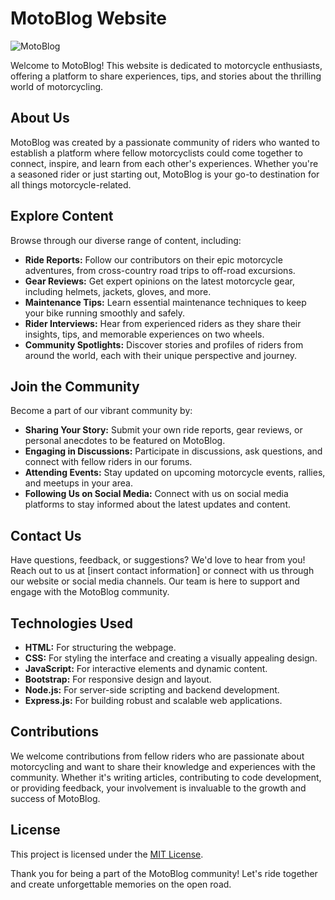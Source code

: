# MotoBlog Website

![MotoBlog](motoblog.jpg)

Welcome to MotoBlog! This website is dedicated to motorcycle enthusiasts, offering a platform to share experiences, tips, and stories about the thrilling world of motorcycling.

## About Us

MotoBlog was created by a passionate community of riders who wanted to establish a platform where fellow motorcyclists could come together to connect, inspire, and learn from each other's experiences. Whether you're a seasoned rider or just starting out, MotoBlog is your go-to destination for all things motorcycle-related.

## Explore Content

Browse through our diverse range of content, including:

- **Ride Reports:** Follow our contributors on their epic motorcycle adventures, from cross-country road trips to off-road excursions.
- **Gear Reviews:** Get expert opinions on the latest motorcycle gear, including helmets, jackets, gloves, and more.
- **Maintenance Tips:** Learn essential maintenance techniques to keep your bike running smoothly and safely.
- **Rider Interviews:** Hear from experienced riders as they share their insights, tips, and memorable experiences on two wheels.
- **Community Spotlights:** Discover stories and profiles of riders from around the world, each with their unique perspective and journey.

## Join the Community

Become a part of our vibrant community by:

- **Sharing Your Story:** Submit your own ride reports, gear reviews, or personal anecdotes to be featured on MotoBlog.
- **Engaging in Discussions:** Participate in discussions, ask questions, and connect with fellow riders in our forums.
- **Attending Events:** Stay updated on upcoming motorcycle events, rallies, and meetups in your area.
- **Following Us on Social Media:** Connect with us on social media platforms to stay informed about the latest updates and content.

## Contact Us

Have questions, feedback, or suggestions? We'd love to hear from you! Reach out to us at [insert contact information] or connect with us through our website or social media channels. Our team is here to support and engage with the MotoBlog community.

## Technologies Used

- **HTML:** For structuring the webpage.
- **CSS:** For styling the interface and creating a visually appealing design.
- **JavaScript:** For interactive elements and dynamic content.
- **Bootstrap:** For responsive design and layout.
- **Node.js:** For server-side scripting and backend development.
- **Express.js:** For building robust and scalable web applications.

## Contributions

We welcome contributions from fellow riders who are passionate about motorcycling and want to share their knowledge and experiences with the community. Whether it's writing articles, contributing to code development, or providing feedback, your involvement is invaluable to the growth and success of MotoBlog.

## License

This project is licensed under the [MIT License](LICENSE).

Thank you for being a part of the MotoBlog community! Let's ride together and create unforgettable memories on the open road.
